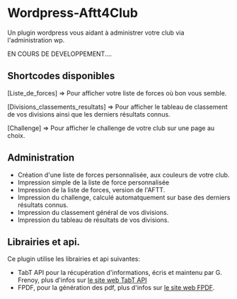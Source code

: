 # Wordpress-Aftt4Club
Un plugin wordpress vous aidant à administrer votre club via l'administration wp.

EN COURS DE DEVELOPPEMENT....

## Shortcodes disponibles
[Liste\_de\_forces] => Pour afficher votre liste de forces où bon vous semble.

[Divisions\_classements\_resultats] => Pour afficher le tableau de classement de vos divisions ainsi que les derniers résultats connus.

[Challenge] => Pour afficher le challenge de votre club sur une page au choix.

## Administration 
* Création d'une liste de forces personnalisée, aux couleurs de votre club.
* Impression simple de la liste de force personnalisée
* Impression de la liste de forces, version de l'AFTT.
* Impression du challenge, calculé automatquement sur base des derniers résultats connus.
* Impression du classement général de vos divisions.
* Impression du tableau de résultats de vos divisions.

## Librairies et api.
Ce plugin utilise les librairies et api suivantes:

* TabT API pour la récupération d'informations, écris et maintenu par G. Frenoy, plus d'infos sur [le site web TabT API](http://api.frenoy.net/)
* FPDF, pour la génération des pdf, plus d'infos sur [le site web FPDF](http://www.fpdf.org/).
